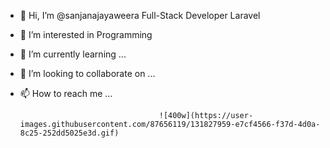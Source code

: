- 👋 Hi, I’m @sanjanajayaweera Full-Stack Developer Laravel
- 👀 I’m interested in Programming
- 🌱 I’m currently learning ...
- 💞️ I’m looking to collaborate on ...
- 📫 How to reach me ...

                                     ![400w](https://user-images.githubusercontent.com/87656119/131827959-e7cf4566-f37d-4d0a-8c25-252dd5025e3d.gif)


<!---
sanjanajayaweera/sanjanajayaweera is a ✨ special ✨ repository because its `README.md` (this file) appears on your GitHub profile.
You can click the Preview link to take a look at your changes.
--->
